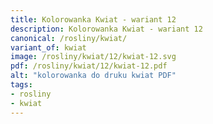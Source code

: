 ```yaml
---
title: Kolorowanka Kwiat - wariant 12
description: Kolorowanka Kwiat - wariant 12
canonical: /rosliny/kwiat/
variant_of: kwiat
image: /rosliny/kwiat/12/kwiat-12.svg
pdf: /rosliny/kwiat/12/kwiat-12.pdf
alt: "kolorowanka do druku kwiat PDF"
tags:
- rosliny
- kwiat
---
```


